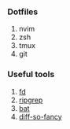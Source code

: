### Dotfiles

1. nvim
2. zsh
3. tmux
4. git


### Useful tools

1. [fd](https://github.com/sharkdp/fd)
2. [ripgrep](https://github.com/BurntSushi/ripgrep)
3. [bat](https://github.com/sharkdp/bat)
4. [diff-so-fancy](https://github.com/so-fancy/diff-so-fancy)

